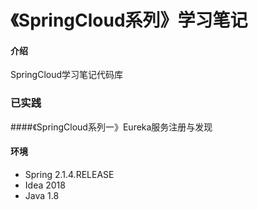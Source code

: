 # 《SpringCloud系列》学习笔记

#### 介绍
SpringCloud学习笔记代码库

### 已实践
####《SpringCloud系列一》Eureka服务注册与发现

#### 环境
- Spring 2.1.4.RELEASE
- Idea 2018
- Java 1.8

